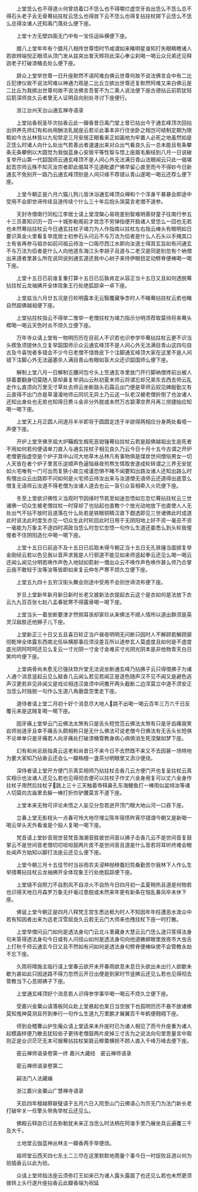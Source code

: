 <!-- { "loadSidebar": true } -->
　　上堂恁么也不得道火何曾烧着口不恁么也不得嚼烂虚空牙齿出恁么不恁么总不得石头老子舌无骨蓦拈拄杖云恁么也得放下云不恁么也得复拈拄杖掷下云恁么不恁么总得汝诸人还知禹门落处么便下座。

　　上堂十方无壁四面无门中有一宝任运纵横便下座。

　　腊八上堂年年有个腊月八相传世尊悟时节咸谓如来睹明星谁知打失眼睛瞎诸人若欲辨端倪正眼须从顶门发从兹突出普天辉将此深心奉尘刹喝一喝云众兄弟还见释迦老子打破漆桶去处么便下座。

　　辞众上堂举世尊一日升座默然不语阿难白佛云世尊何故不说法佛言会中有二比丘犯律仪故不说法阿难以神通力观是二比丘立摈出世尊还复默然阿难又来白佛云是二比丘为我摈出世尊何故不说法佛言吾誓不为二乘人说法便下座古德拈云前箭犹轻后箭深师良久云者里无人证明且向别处寻讨下座便行。

　　浙江台州天台山通玄禅寺语录

　　上堂拈香祝圣毕次拈香云此一瓣香昔日禹门堂上曾已拈出今于通玄峰顶次回拈出供养先师幻有和尚用酬法乳就座云若论此事本非行住坐卧之相岂可结制定期为限秪如今古丛林皆以九旬禁足三月安居正眼看来正如画地为牢置人必死之地虽然如是正恁么时诸人向什么处出气若善出者速速出来对众出气看良久云一总未能且有条攀条无条攀例以大圆觉为我伽蓝身心安居平等性智与悟上座眉毛厮结到八月一日说破复举开山第一代韶国师云通玄峰顶不是人间心外无法满日青山法眼闻云只此一偈堪起吾宗师云殊不知灭汝宗者即此偈耳不见道毗婆尸佛早留心直至而今不得妙今日新通玄不免别开一路乃云通玄峰顶别是人间只缘不荐错认青山遂喝一喝云还荐么便下座。

　　上堂今朝正是六月六猫儿狗儿皆沐浴通玄峰顶众禅和个个浑身干暴暴会即途中受用不会即世谛传续且道传续个什么三十年后抱头哭莫言老僧不道参。

　　天封寺僧南行同松江李居士请上堂涅槃心易晓差别智难明善财童子往南行参五十三员善知识历一百一十城弥勒阁前才敛念不劳弹指便开扃诸人曾恁么一回也无若也未然蓦拈拄杖云今日通玄拄杖子竭力为人作指南以拄杖左右指云棒头有眼明如日要识真金火里看复举庞居士初参石头问云不与万法为侣者是什么人石头以手掩其口士有省再参马祖亦如前问祖云待汝一口吸尽西江水即向汝道士得其玄旨如有问通玄不与万法为侣者是什么人向他道东海江头李胡子且道与二老汉是同是别忽有个衲僧出来道者里甚么所在说同说别通玄道还我中心树子来待伊眼目定动劈脊便棒喝一喝下座。

　　上堂十五日已前谁复重打算十五日已后孰肯定从容正当十五日又且如何透脱蓦拈拄杖云龙袖拂开全体现象王行处绝狐踪卓一卓下座。

　　上堂兹当六月廿五况是日轮明露本无云翳覆藏争柰时人不睹蓦拈拄杖云若也睹自然超佛越祖便下座。

　　上堂拈拄杖指云不得举二惟举一老僧拄杖为竭力指示分明须荐取莫待将来蓦头楔喝一喝云天色时炎不烦久立便下座。

　　万年寺众请上堂有一物明历历在目前人不识若也识参学毕蓦拈拄杖云更不识当头楔急须提休久立复举韶国师示众云通玄峰顶不是人间心外无法满目青山这四句自古及今喜悦者多错会不少今日老僧不惜唇皮下个注脚通玄峰顶大家在这里不是人间错下注脚心外无法逼塞杀人满目青山有眼如盲大众还识韶国师么便下座。

　　解制上堂八月一日解制讫腰间包兮头上笠通玄寺里放门开行脚衲僧搀前出被人拶着要翻身切莫随人穿却鼻复举洞山云秋初夏末师云将谓忘却兄弟东去西去师云乱走作么直须向万里无寸草处去师云坐断路头石霜云出门便是草师云奴见婢殷勤又有云直得不出门亦是草漫漫地师云同坑无异土乃云这一队老汉被老僧折倒了也汝诸人还知出身处也无若也知得日费斗金非分外脱或未然万古碧潭空界月再三捞捷始应知喝一喝下座。

　　上堂天上月正圆人间道月半半即背于圆圆定违于半欲得两相应分身两处看噫一声便下座。

　　开炉上堂烹佛烹祖大炉鞴煆生煆死恶钳锤蓦拈拄杖云若是超佛越祖出生逾死者不用如何若何便请单刀直入与通玄拄杖子相见良久乃云今日十月十五今古谓之开炉老僧更指虚空是个炉子其中山河大地草木丛林凡有事物俱是煤炭世间僧俗男女一切人天皆在者个炉子里苦乐逆顺声色逼恼昼夜煎熬生情取舍遂成轮转谓之三界无安犹如火宅唯有一门可出而复狭小故立戒谨恐惧不睹不闻要知出路汝诸人还知出路么时有僧出众云出路即不问如何是火宅师云待汝出来与汝道僧无语师云还道得出底意么僧复无语师云汝道不得老僧为汝诸人道去也云一盲引众盲相牵入火坑便下座。

　　冬至上堂欲识佛性义当观时节因缘时节若至如迷忽悟如忘忽忆蓦拈拄杖云三世诸佛一切众生被老僧拄杖一时穿却了也拈起也直教个个放光动地放下也直使人人无处出气不拈不放时且道落在什么处若是铁眼铜睛汉直下觑透即见三世诸佛此时成道此时说法此时度生亦见一切众生此时轮回此时日用于无阴阳地上好不资一毫丑不资一毫能为万象主不逐四时凋政当恁么时忽忆忽悟一句作么生道还委悉么到头轮我惺惺者不住阴阳造化中喝一喝下座。

　　上堂十五日已前追不及十五日已后取未得今朝正当十五日无孔铁锤当面掷复举金刚经云若以色见我以音声求我是人行邪道不能见如来师竖起拳云还见么喝一喝云还闻么闻见分明若唤作声色入地狱如箭射一僧出众云不唤作声色唤作甚么师乃合掌云我不敢轻于汝等汝等皆即如来复云仲冬严寒不烦久立便下座。

　　上堂五九四十五穷汉街头舞会则途中受用不会则世谛流布便下座。

　　岁旦上堂新年新月新日新时长老又披新法衣提起衣云这个是衣如何是法放下衣云九九百百张七赵八孟春犹寒不得露骨喝一喝下座。

　　上堂当头一着坐断要津才然侧耳丧却家珍从来佛法不顺人情所以道出群须是英灵汉敌胜还他狮子儿下座。

　　上堂新正三十日又五且喜日轮正当户昼夜明明无问断只因时人不解顾若解顾廓彻乾坤全体露东西南北任纵横那事应须没差互所以道参玄人莫虚度且如何是不虚度底光阴阿呵呵还见么复云一寸光阴一寸金寸金难买寸光阴光阴本是非他物青天白日笑吟吟便下座。

　　上堂病骨尚未愈无已强扶筇升堂无法说坐断通玄峰乃拈拂子云只得借拂子为诸人通个消息竖起云见么敲香几云闻么若见若闻正是逐色随声汉不见不闻又是避色逃声汉更若非见非闻又是戏论相违汉直须中间撒开两头截断二边浑莫立中道不须安正当恁么时独脱一句作么生道八角磨盘空里走下座。

　　道侍者请上堂二月初十好个消息尽大地人𨁝跳不出喝一喝云百年三万六千日反覆元来是这贼复喝一喝下座。

　　因牙痛上堂举云门云佛法太煞有只是舌头短觉范云佛法太煞有只是牙齿痛我笑岩师翁道牙且幸不痛舌头颇相称只是无什么佛法可说老僧今日佛法有无舌头长短俱不论单单只是牙痛若人向牙痛处打破漆桶管教身病心病俱消生死涅槃如梦下座。

　　幻有和尚忌辰指真云这老和尚昔日不来今日不去然既不来又不去因甚一场特地为要大家知乃拈香云还会么一瓣栴檀一盏茶分明眼里又添沙便烧。

　　深侍者请上堂开方便门示真实相师乃拈拄杖击香几云方便门开也复呈拄杖云真实相示也汝诸人还见么若也见得彻去便可以拄杖子作丈六金身用复可以丈六金身作拄杖子用然后拄杖子𨁝跳上三十三天触着帝释鼻孔东海鲤鱼打一棒雨似盆倾汝等诸人切莫向古庙里去躲一棒打折你驴腰莫言不道下座。

　　上堂本来无物可评论未悟之人妄见分忽若迸开顶门眼大地山河一口吞下座。

　　立春上堂无影枝头一点春可怜大地尽埋尘陈年宿债昨宵尽错谓今朝又是新喝一喝云举头天外看谁是个般人复喝一喝下座。

　　梵音请上堂妙音观世音梵音海潮音胜彼世间音以拂子击香几云不是世间音复鼓掌云不是世间音老僧叨叨呾呾鼓两片皮不是世间音且道是什么音若将耳听终难会眼处闻声方始知以脚打法座云还见么便下座。

　　上堂今朝三月十五佳节时当谷雨农夫浸种抛秧蚕妇剪桑勤苦尔我林下人作么生举措蓦拈拄杖云龙袖拂开全体现象王行处绝狐踪便下座。

　　上堂镜不自照刀不自割风不自凉火不自热今日四月初一孟夏稍热且道是何物若也识得天地日月森罗万象无纤毫过患脱或未然来年更有新条在恼乱春风卒未休下座。

　　佛诞上堂今朝正是四月八释梵王宫生悉达秪为时人不知因年年枉遭恶水泼众中若有知因者出来为这老汉雪屈良久云若无云门大师来也拽拄杖下座一时打散。

　　上堂举僧问云门如何是透法身句门云北斗里藏身大慧云云门恁么道只答得法身句未答得透法身句今日或有人问径山如何是透法身句向他道蟭螟眼里放夜市大虫舌上打秋千师云通玄今日又且不然如有问如何是透法身句劈脊便棒纵使不会管教永劫不忘下座。

　　久雨将晴施主临行请上堂春云欲开未开春雨欲息未息日头欲出未出行人欲歇未歇为甚如此只因途路不得力忽然云开日出便是到家时节竖拂云还见么若也见得彻去管教当下心息掷拂子下座。

　　上堂通玄峰顶好个消息若人识得参学事毕喝一喝云不烦久立便下座。

　　受嘉兴金粟山请落板同众赴上堂悬起也杲日当空放下也孤明历历不悬不放诸佛莫知鬼神莫测且符到奉行一句作么生道九万里鹏才展翼百千年鹤便翱翔下座。

　　师到会稽曹山护生庵众请上堂适来未升座时已为诸人相见了而今升座重为诸人起模画样便乃散去犹较些子更待老僧鼓两片皮掉三寸舌为之说法向句里思量言中取则正是业识茫茫无本可据蓦拈拄杖架肩云楖栗横担不顾人直入千峰万峰去便下座。

　　密云禅师语录卷第一终
嘉兴大藏经　密云禅师语录


　　密云禅师语录卷第二

　　嗣法门人法藏编

　　浙江嘉兴金粟山广慧禅寺语录

　　天启四年檀越蔡联璧请于五月六日入院至山门云佛语心为宗无门为法门新长老打破牢关一任擎头带角举杖云还见么。

　　佛殿云释迦已过去弥勒犹未来正当恁么时法柄在阿谁手里乃展坐具云遍覆三千及大千。

　　土地堂云伽蓝神丛林主一瓣香两手举便烧。

　　祖师堂云西天四七东土二三尽在这里默默地啇量个事今日一时捉败且道以何为验插香云以此为验。

　　众请上堂师指法座云须弥灯王如来已为诸人露头露面了也还见么若也未然更须拨转上头行遂升座拈香云此瓣香端为祝延
